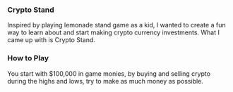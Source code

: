 ### Crypto Stand

Inspired by playing lemonade stand game as a kid,
I wanted to create a fun way to learn about and start making crypto currency investments.
What I came up with is Crypto Stand.

### How to Play
You start with $100,000 in game monies, by buying and selling crypto during the highs and lows, try to make as much money as possible.
